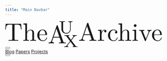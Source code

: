 ```yaml
---
title: "Main Navbar"
---
```

<nav>
    <a href="/">
        <svg viewBox="0 0 300 49.705528" class="logo"> <path d="M 31.340021,15.714946 30.432253,4.8507982 H 0.9077731 L 0,15.714946 H 1.1941841 C 1.8737999,7.9236345 2.6165259,6.3313905 9.8981249,6.3313905 c 0.8495321,0 2.1019611,0 2.6165341,0.11165 1.019406,0.169906 1.019406,0.679616 1.019406,1.820401 V 33.749061 c 0,1.650491 0,2.330101 -5.1165281,2.330101 h -1.932056 v 1.480598 c 1.99031,-0.169936 6.9417981,-0.169936 9.1554111,-0.169936 2.218444,0 7.228199,0 9.218497,0.169936 v -1.4806 h -1.936902 c -5.116542,0 -5.116542,-0.679608 -5.116542,-2.3301 V 8.2634435 c 0,-0.970881 0,-1.650498 0.907776,-1.820401 0.514564,-0.111645 1.820409,-0.111645 2.733024,-0.111645 7.281601,0 8.019481,1.592244 8.703952,9.3835485 z M 59.039246,37.559754 V 36.07916 c -2.504863,0 -3.757323,0 -3.810695,-1.475738 v -9.218501 c 0,-4.150518 0,-5.689362 -1.480601,-7.393257 -0.679628,-0.854377 -2.276715,-1.820399 -5.063145,-1.820399 -4.097113,0 -6.199075,2.902931 -6.99519,4.660224 V 3.9964226 l -7.000056,0.5145676 v 1.5339909 c 3.412645,0 3.810706,0.3398084 3.810706,2.6699214 V 33.860709 c 0,2.218451 -0.567967,2.218451 -3.810706,2.218451 v 1.480594 l 5.4612,-0.169935 5.398092,0.169935 V 36.07916 c -3.184484,0 -3.752452,0 -3.752452,-2.218451 v -8.873857 c 0,-5.000026 3.4709,-7.733056 6.543736,-7.733056 3.009738,0 3.582561,2.616517 3.582561,5.344694 v 11.262219 c 0,2.218451 -0.567973,2.218451 -3.757316,2.218451 v 1.480594 l 5.461213,-0.169935 z m 21.087519,-5.742749 c 0,-0.514566 -0.398056,-0.57282 -0.621353,-0.57282 -0.456309,0 -0.57283,0.286403 -0.631086,0.684481 -1.699037,4.951473 -6.082563,4.951473 -6.538874,4.951473 -2.446621,0 -4.378676,-1.422332 -5.461201,-3.242741 -1.480584,-2.330107 -1.480584,-5.519444 -1.480584,-7.228201 h 13.543764 c 1.019428,0 1.189334,0 1.189334,-1.019427 0,-4.781595 -2.616517,-9.50492 -8.640824,-9.50492 -5.631104,0 -10.072901,5.009752 -10.072901,11.038911 0,6.485489 5.063149,11.150561 10.635999,11.150561 5.922369,0 8.077726,-5.349551 8.077726,-6.262166 m -3.184488,-6.432098 h -11.49038 c 0.286428,-7.223342 4.378681,-8.417522 6.029183,-8.417522 4.951497,0 5.461197,6.543729 5.461197,8.417522 m 0,0" aria-label="The" style="fill:currentColor;fill-opacity:1;fill-rule:nonzero;stroke:none;stroke-width:4.85443" id="path1" /> <path d="m 116.1588,42.398406 v -1.475735 h -0.84954 c -2.90293,0 -3.58739,-0.339811 -4.09711,-1.93692 L 100.74605,8.7234095 c -0.22814,-0.631073 -0.3398,-0.97088 -1.082532,-0.97088 -0.79611,0 -0.91262,0.291265 -1.19419,0.97088 L 88.454707,37.679919 c -0.84952,2.446633 -2.786431,3.184486 -5.402956,3.242751 v 1.475736 l 4.951498,-0.169936 5.572849,0.169936 V 40.92267 c -2.446633,0 -3.640806,-1.252448 -3.640806,-2.504877 0,-0.111662 0.05824,-0.626224 0.111662,-0.679629 l 2.218464,-6.373818 h 11.946672 l 2.56314,7.393244 a 3.3980817,3.3980817 0 0 1 0.11166,0.679631 c 0,1.48545 -2.66993,1.48545 -3.98062,1.48545 v 1.475735 c 1.70391,-0.169936 5.12141,-0.169936 6.9418,-0.169936 z M 103.64899,29.883748 H 92.779978 l 5.40296,-15.699143 z m 0,0" aria-label="A" style="fill:currentColor;fill-opacity:1;fill-rule:nonzero;stroke:none;stroke-width:4.85443" id="path2" /> <path d="M 128.9344,1.1941841 V 0 c -1.36409,0.058253 -2.78642,0.111641 -4.09711,0.111641 -1.35924,0 -2.78642,-0.053407 -4.09226,-0.111641 v 1.1941841 c 3.47088,0 3.47088,1.5339899 3.47088,2.4466177 V 15.242824 c 0,4.665082 -3.58737,7.281605 -7.11168,7.281605 -1.99032,0 -6.20393,-1.019424 -6.20393,-7.106852 V 2.728174 c 0,-1.1359308 0.0582,-1.5339899 2.67477,-1.5339899 h 0.79613 V 0 L 109.30805,0.111641 104.19153,0 v 1.1941841 h 0.8495 c 2.56314,0 2.67478,0.3398058 2.67478,1.5339899 v 12.572902 c 0,4.893233 4.32042,8.475791 9.33017,8.475791 a 8.3495724,8.3495724 0 0 0 8.36413,-8.417533 V 3.6359474 c 0,-0.9126276 0,-2.4466191 3.52429,-2.4466191 m 0,0" aria-label="U" style="fill:currentColor;fill-opacity:1;fill-rule:nonzero;stroke:none;stroke-width:4.85443" id="path3" /> <path d="m 138.76338,49.705526 v -1.194207 h -0.68448 c -2.21845,0 -2.62135,-0.339801 -3.24274,-1.194183 l -8.01946,-10.582594 5.23304,-6.825287 c 1.59225,-2.048556 4.15052,-2.106823 5.11654,-2.106823 v -1.194171 a 82.524842,82.524842 0 0 1 -3.75245,0.116599 l -4.49517,-0.116599 v 1.194171 c 1.53883,0.05824 1.87864,1.02429 1.87864,1.368963 0,0.451447 -0.16993,0.626215 -0.45631,0.907755 l -4.26701,5.631115 -4.89324,-6.427235 c -0.28156,-0.339796 -0.28156,-0.456308 -0.28156,-0.509713 0,-0.456307 0.79612,-0.912617 1.9903,-0.970884 v -1.194172 l -5.17478,0.1166 c -1.59226,0 -4.21361,-0.1166 -4.38353,-0.1166 v 1.194172 h 0.63107 c 2.04371,0 2.61167,0.228166 3.29614,1.140801 l 6.9418,9.271895 -6.20393,8.019487 c -0.67962,0.912627 -1.93206,2.276703 -5.1748,2.276703 v 1.194207 c 1.25245,-0.111662 2.50001,-0.111662 3.75246,-0.111662 1.59225,0 4.32041,0.111662 4.49518,0.111662 v -1.194207 c -1.42235,-0.111662 -1.87866,-0.90777 -1.87866,-1.422335 0,-0.111661 0,-0.456317 0.39806,-0.907764 l 5.34955,-7.000066 5.97091,7.912682 c 0.0582,0.04862 0.22815,0.339801 0.22815,0.451458 0,0.398057 -0.62621,0.907769 -1.9903,0.966025 v 1.194207 l 5.17964,-0.111662 c 1.59226,0 4.20876,0.111662 4.43693,0.111662 m 0,0" aria-label="X" style="fill:currentColor;fill-opacity:1;fill-rule:nonzero;stroke:none;stroke-width:4.85443" id="path4" /> <path d="M 174.68365,37.559754 V 36.07916 h -0.85448 c -2.89799,0 -3.58245,-0.339807 -4.09709,-1.932045 L 159.26603,3.8847717 c -0.22816,-0.631072 -0.33984,-0.9708805 -1.0777,-0.9708805 -0.80095,0 -0.91262,0.2864099 -1.19902,0.9708805 L 146.9844,32.841283 c -0.85925,2.436896 -2.7913,3.184493 -5.40783,3.237877 v 1.480594 l 4.95152,-0.169935 5.56799,0.169935 V 36.07916 c -2.44663,0 -3.64081,-1.247568 -3.64081,-2.500005 0,-0.116617 0.0534,-0.626233 0.11166,-0.679606 l 2.21846,-6.373841 h 11.94667 l 2.56315,7.393257 a 3.3980817,3.3980817 0 0 1 0.11648,0.679608 c 0,1.480587 -2.67477,1.480587 -3.9806,1.480587 v 1.480594 c 1.7039,-0.169935 5.11655,-0.169935 6.94178,-0.169935 z M 162.16896,25.045109 h -10.86415 l 5.40294,-15.6991345 z m 31.72838,-5.917508 c 0,-1.533989 -1.48053,-2.961185 -3.52904,-2.961185 -3.58269,0 -5.29139,3.247586 -5.97105,5.349551 v -5.344703 l -6.71358,0.56797 v 1.48059 c 3.35921,0 3.75727,0.33981 3.75727,2.728176 v 12.912709 c 0,2.218451 -0.51461,2.218451 -3.75727,2.218451 v 1.480594 l 5.51937,-0.169935 c 1.93211,0 4.2088,0 6.14082,0.169935 V 36.07916 h -1.01947 c -3.58728,0 -3.69895,-0.567959 -3.69895,-2.271856 v -7.451502 c 0,-4.781603 2.04849,-9.102005 5.74286,-9.102005 0.28629,0 0.39795,0 0.51446,0.05342 a 2.0388487,2.0388487 0 0 0 -1.13588,1.87864 c 0,1.3641 1.01937,2.106824 2.10194,2.106824 a 2.0582676,2.0582676 0 0 0 2.04852,-2.16506 m 21.45642,12.689407 c 0,-0.514573 -0.50976,-0.514573 -0.6213,-0.514573 -0.4563,0 -0.56799,0.228141 -0.62623,0.514573 -1.42241,4.490315 -4.54863,5.063124 -6.36899,5.063124 -2.56309,0 -6.83013,-2.048541 -6.83013,-9.844718 0,-7.907813 3.98063,-9.951516 6.54374,-9.951516 0.45629,0 3.47087,0.05342 5.17485,1.815538 -1.99035,0.116599 -2.27184,1.597094 -2.27184,2.218463 0,1.252445 0.90773,2.218468 2.21842,2.218468 1.24753,0 2.21856,-0.796131 2.21856,-2.271856 0,-3.301005 -3.64096,-5.179655 -7.39823,-5.179655 -6.0293,0 -10.46625,5.233043 -10.46625,11.208811 0,6.199085 4.7768,10.980658 10.41269,10.980658 6.48076,0 8.01964,-5.805858 8.01964,-6.262174 m 25.91763,5.74761 v -1.480604 c -2.50482,0 -3.75744,0 -3.81064,-1.475741 v -9.218509 c 0,-4.150519 0,-5.689372 -1.48063,-7.393259 -0.67955,-0.854387 -2.27676,-1.820409 -5.06332,-1.820409 -4.097,0 -6.19892,2.902939 -6.99511,4.660234 V 3.9964226 l -6.99991,0.5145676 v 1.5339909 c 3.41265,0 3.8106,0.3398084 3.8106,2.6699214 V 33.860709 c 0,2.218451 -0.56789,2.218451 -3.8106,2.218451 v 1.480594 l 5.46106,-0.169935 5.3982,0.169935 V 36.07916 c -3.18449,0 -3.75249,0 -3.75249,-2.218451 v -8.873857 c 0,-5.000026 3.47081,-7.733056 6.54372,-7.733056 3.00976,0 3.58257,2.616517 3.58257,5.344694 v 11.262219 c 0,2.218451 -0.5681,2.218451 -3.75729,2.218451 v 1.480594 l 5.46117,-0.169935 z m 12.95636,0 v -1.480604 c -3.18941,0 -3.41263,-0.281534 -3.41263,-2.160198 V 16.171267 l -6.77189,0.567969 v 1.480598 c 3.18451,0 3.58246,0.281554 3.58246,2.669922 v 12.970962 c 0,2.218451 -0.50965,2.218451 -3.75236,2.218451 v 1.480596 l 5.34465,-0.169936 c 1.65046,0 3.35911,0.111662 5.00977,0.169936 M 251.55795,8.3751015 a 2.5873969,2.5873969 0 0 0 -2.55822,-2.5582699 c -1.65057,0 -2.62135,1.3106879 -2.62135,2.5582699 0,1.310689 1.1407,2.5631235 2.56311,2.5631235 1.6504,0 2.61646,-1.3640845 2.61646,-2.5631235 m 28.73796,9.8447305 V 16.73924 c -1.13588,0.05824 -2.49989,0.1166 -3.64068,0.1166 l -4.20388,-0.1166 v 1.480592 c 1.82024,0.05824 2.32997,1.135922 2.32997,2.101949 0,0.398075 -0.11131,0.631072 -0.28146,1.140788 L 269.5483,33.80731 264.1454,20.321782 c -0.28653,-0.679623 -0.28653,-0.849515 -0.28653,-0.849515 0,-1.252435 1.87875,-1.252435 2.73299,-1.252435 v -1.480591 l -5.23769,0.1166 c -1.30589,0 -3.23793,-0.05824 -4.71845,-0.1166 v 1.480591 c 3.07271,0 3.24274,0.281551 3.86875,1.762147 l 6.99534,17.184581 c 0.28628,0.679608 0.33984,0.90777 0.97079,0.90777 0.62142,0 0.84952,-0.398052 1.01946,-0.912618 l 6.37381,-15.699142 c 0.39812,-1.140788 1.25235,-3.184472 4.43695,-3.242738 M 300,31.812164 c 0,-0.509717 -0.39804,-0.567971 -0.62141,-0.567971 -0.45623,0 -0.57282,0.286403 -0.63107,0.684481 -1.69893,4.951473 -6.08233,4.951473 -6.53889,4.951473 -2.44658,0 -4.37863,-1.422332 -5.46117,-3.242739 -1.48052,-2.330111 -1.48052,-5.519446 -1.48052,-7.228203 h 13.54367 c 1.01947,0 1.18939,0 1.18939,-1.019427 0,-4.781595 -2.61649,-9.504917 -8.64086,-9.504917 -5.63599,0 -10.07296,5.009749 -10.07296,11.03891 0,6.485487 5.06331,11.150559 10.63616,11.150559 5.92228,0 8.07766,-5.349551 8.07766,-6.262166 m -3.18451,-6.427225 h -11.49031 c 0.28631,-7.223362 4.37874,-8.417538 6.02916,-8.417538 4.95143,0 5.46115,6.543722 5.46115,8.417538 m 0,0" aria-label="Archive" style="fill:currentColor;fill-opacity:1;fill-rule:nonzero;stroke:none;stroke-width:4.85443" id="path5" /> </svg>
    </a>
    <div>
        <button class="hamburger" id="hamburger" aria-label="Toggle menu">
            <i class="fa-solid fa-bars"></i>
        </button>
        <div class="nav-links" id="nav-links">
            <a href="/">Blog</a>
            <a href="/">Papers</a>
            <a href="/">Projects</a>
        </div>
        <button id='addClassBtn'><i class="fa-solid fa-moon"></i></button>
    </div>
</nav>

<script>
const button = document.getElementById('addClassBtn');
button.addEventListener('click', () => {
    document.body.classList.toggle('latex-dark'); // Adds class to body
});
</script>

<script>
document.addEventListener("DOMContentLoaded", () => {
    const hamburger = document.getElementById('hamburger');
    const navLinks = document.getElementById('nav-links');

    hamburger.addEventListener('click', () => {
        navLinks.classList.toggle('active');
    });
});
</script>
